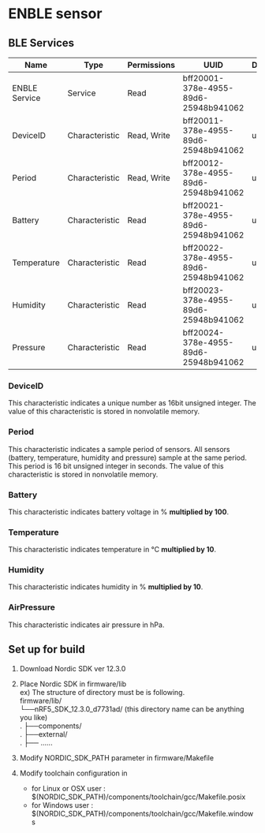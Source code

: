 # ENBLE sensor 


## BLE Services

| Name          | Type           | Permissions | UUID                                 | DataType |
|---------------|----------------|-------------|--------------------------------------|----------|
| ENBLE Service | Service        | Read        | bff20001-378e-4955-89d6-25948b941062 |          |
| DeviceID      | Characteristic | Read, Write | bff20011-378e-4955-89d6-25948b941062 | uint16   |
|  Period       | Characteristic | Read, Write | bff20012-378e-4955-89d6-25948b941062 | uint16   |
| Battery       | Characteristic | Read        | bff20021-378e-4955-89d6-25948b941062 | uint16   |
| Temperature   | Characteristic | Read        | bff20022-378e-4955-89d6-25948b941062 | uint16   |
| Humidity      | Characteristic | Read        | bff20023-378e-4955-89d6-25948b941062 | uint16   |
| Pressure      | Characteristic | Read        | bff20024-378e-4955-89d6-25948b941062 | uint16   |



### DeviceID
This characteristic indicates a unique number as 16bit unsigned integer. 
The value of this characteristic is stored in nonvolatile memory. 

### Period
This characteristic indicates a sample period of sensors. 
All sensors (battery, temperature, humidity and pressure) sample at the same period. 
This period is 16 bit unsigned integer in seconds. 
The value of this characteristic is stored in nonvolatile memory. 

### Battery
This characteristic indicates battery voltage in % **multiplied by 100**. 

### Temperature
This characteristic indicates temperature in ℃ **multiplied by 10**. 

### Humidity
This characteristic indicates humidity in % **multiplied by 10**. 

### AirPressure
This characteristic indicates air pressure in hPa. 



## Set up for build
1. Download Nordic SDK ver 12.3.0
2. Place Nordic SDK in firmware/lib  
ex) The structure of directory must be is following.   
    firmware/lib/  
        └──nRF5_SDK_12.3.0_d7731ad/ (this directory name can be anything you like)  
        .       ├──components/  
        .       ├──external/  
        .       ├── ......  

3. Modify NORDIC_SDK_PATH parameter in firmware/Makefile
4. Modify toolchain configuration in 
    * for Linux or OSX user : $(NORDIC_SDK_PATH)/components/toolchain/gcc/Makefile.posix
    * for Windows user : $(NORDIC_SDK_PATH)/components/toolchain/gcc/Makefile.windows
    

